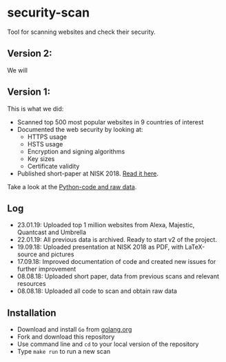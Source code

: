 # security-scan
Tool for scanning websites and check their security.

## Version 2:

We will

## Version 1:

This is what we did:

- Scanned top 500 most popular websites in 9 countries of interest
- Documented the web security by looking at:
  - HTTPS usage
  - HSTS usage
  - Encryption and signing algorithms
  - Key sizes
  - Certificate validity
- Published short-paper at NISK 2018. [Read it here](/papers/short-paper/Where_is_the_web_still_insecure__Regional_scans_for_HTTPS_certificates.pdf).

Take a look at the [Python-code and raw data](/archive/Version1_Python).

## Log

- 23.01.19: Uploaded top 1 million websites from Alexa, Majestic, Quantcast and Umbrella
- 22.01.19: All previous data is archived. Ready to start v2 of the project.
- 19.09.18: Uploaded presentation at NISK 2018 as PDF, with LaTeX-source and pictures
- 17.09.18: Improved documentation of code and created new issues for further improvement
- 08.08.18: Uploaded short paper, data from previous scans and relevant resources
- 08.08.18: Uploaded all code to scan and obtain raw data

## Installation

- Download and install `Go` from [golang.org](https://golang.org/doc/install)
- Fork and download this repository
- Use command line and `cd` to your local version of the repository
- Type `make run` to run a new scan
